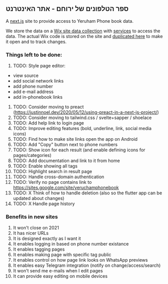 ## ספר הטלפונים של ירוחם - אתר האינטרנט 

A [next.js](https://nextjs.org/) site to provide access to Yeruham Phone book data.

We store the data on a [Wix site data collection](https://www.wix.com/corvid/feature/database)
with [services](./wix-site-code) to access the data.
The actual Wix code is stored on the site and [duplicated here](./wix-site-code) to make it open and to track changes.

### Things left to be done:
1. TODO: Style page editor:
  * view source
  * add social network links 
  * add phone number
  * add e-mail address
  * add in-phonebook links
1. TODO: Consider moving to preact (https://justinnoel.dev/2020/05/12/using-preact-in-a-next-js-project/)
1. TODO: Consider moving to tailwind.css / svelte+sapper / shoelace
1. TODO: Add help link to login page
1. TODO: Improve editing features (bold, underline, link, social media icons)
1. TODO: Find how to make site links open the app on Android
1. TODO: Add "Copy" button next to phone numbers
1. TODO: Show icon for each result (and enable defining icons for pages/categories)
1. TODO: Add documentation and link to it from home
1. TODO: Enable showing all tags
1. TODO: Highlight search in result page
1. TODO: Handle cross-domain authentication
1. TODO: Verify no page contains link to https://sites.google.com/site/yeruchamphonebook
1. TODO: X Think of how to handle deletion (also so the flutter app can be updated about changes)
1. TODO: X Handle page history


### Benefits in new sites
1. It won't close on 2021
1. It has nicer URLs
1. It is designed exactly as I want it
1. It enables logging in based on phone number existance
1. It enables tagging pages
1. It enables making page with specific tag public
1. It enables control on how page link looks on WhatsApp previews
1. It enables easy Telegram integration (notify on change/access/search)
1. It won't send me e-mails when I edit pages
1. It can provide easy editing on mobile devices

